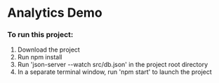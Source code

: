 # Analytics Demo

### To run this project:
1. Download the project
2. Run npm install
3. Run 'json-server --watch src/db.json' in the project root directory
4. In a separate terminal window, run 'npm start' to launch the project
